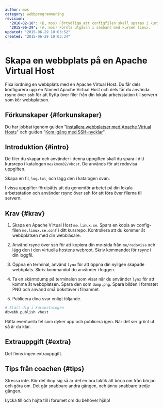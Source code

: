 ```yaml
---
author: mos
category: webbprogrammering
revision:
  "2016-02-18": (B, mos) Förtydliga att configfilen skall sparas i kursrepot.
  "2015-06-29": (A, mos) Första utgåvan i samband med kursen linux.
updated: "2015-06-29 10:03:52"
created: "2015-06-29 10:03:34"
...
```

Skapa en webbplats på en Apache Virtual Host
==================================

Fixa iordning en webbplats med en Apache Virtual Host. Du får dels konfigurera upp en Named Apache Virtual Host och dels får du använda rsync över ssh för att flytta över filer från din lokala arbetsstation till servern som kör webbplatsen.

<!--more-->



Förkunskaper {#forkunskaper}
-----------------------

Du har jobbat igenom guiden "[Installera webbplatser med Apache Virtual Hosts](kunskap/installera-webbplatser-med-apache-name-based-virtual-hosts)" och guiden "[Kom igång med SSH-nycklar](kunskap/kom-igang-med-ssh-nycklar)".



Introduktion {#intro}
-----------------------

De filer du skapar och använder i denna uppgiften skall du spara i ditt kursrepo i katalogen `me/kmom02/vhost`. De används för att redovisa uppgiften.

Skapa en fil, `log.txt`, och lägg den i katalogen ovan. 

I vissa uppgifter förutsätts att du genomför arbetet på din lokala arbetsstation och använder rsync över ssh för att föra över filerna till servern.



Krav {#krav}
-----------------------

1. Skapa en Apache Virtual Host `me.linux.se`. Spara en kopia av config-filen `me.linux.se.conf` i ditt kursrepo. Kontrollera att du kommer åt webbplatsen med din webbläsare.

1. Använd rsync över ssh för att kopiera din me-sida från `me/redovisa` och lägg den i den virtuella hostens webroot. Skriv kommandot för rsync i din loggfil.

1. Öppna en terminal, använd `lynx` för att öppna din nyligen skapade webbplats. Skriv kommandot du använder i loggen. 

1. Ta en skärmdump på terminalen som visar när du använder `lynx` för att komma åt webbplatsen. Spara den som `dump.png`. Spara bilden i formatet PNG och använd små bokstäver i filnamnet.

1. Publicera dina svar enligt följande.

```bash
# Ställ dig i kurskatalogen
dbwebb publish vhost
```

Rätta eventuella fel som dyker upp och publicera igen. När det ser grönt ut så är du klar. 



Extrauppgift {#extra}
-----------------------

Det finns ingen extrauppgift.



Tips från coachen {#tips}
-----------------------

Stressa inte. Kör det ihop sig så är det en bra taktik att börja om från början och göra om. Det går snabbare andra gången, och ännu snabbare tredje gången.

Lycka till och hojta till i forumet om du behöver hjälp!
